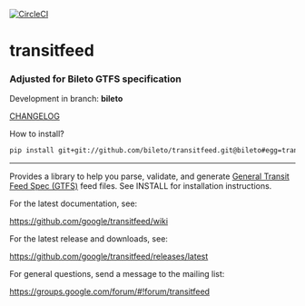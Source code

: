 [![CircleCI](https://circleci.com/gh/bileto/transitfeed/tree/bileto.svg?style=svg)](https://circleci.com/gh/bileto/transitfeed/tree/bileto)

# transitfeed

### Adjusted for Bileto GTFS specification

Development in branch: **bileto**

[CHANGELOG](CHANGELOG.md)

How to install?
```bash
pip install git+git://github.com/bileto/transitfeed.git@bileto#egg=transitfeed
```


---

Provides a library to help you parse, validate, and generate [General Transit Feed Spec (GTFS)](https://developers.google.com/transit/gtfs/) feed files.  See INSTALL for installation instructions.

For the latest documentation, see:

https://github.com/google/transitfeed/wiki

For the latest release and downloads, see:

https://github.com/google/transitfeed/releases/latest

For general questions, send a message to the mailing list:

https://groups.google.com/forum/#!forum/transitfeed
